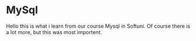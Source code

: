 # MySql
Hello
this is what i learn from our course Mysql in Softuni. Of course there is a lot more, but this was most importent. 

